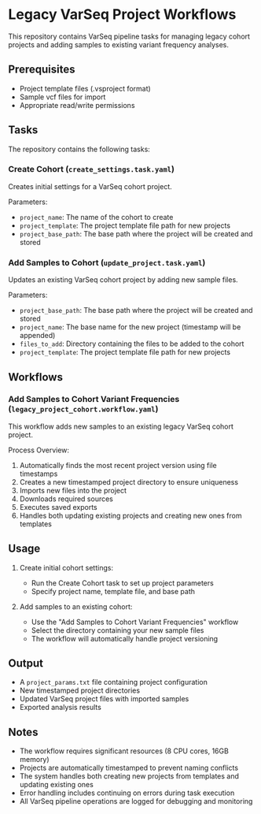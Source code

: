 # Legacy VarSeq Project Workflows

This repository contains VarSeq pipeline tasks for managing legacy cohort projects and adding samples to existing variant frequency analyses.

## Prerequisites

- Project template files (.vsproject format)
- Sample vcf files for import
- Appropriate read/write permissions

## Tasks

The repository contains the following tasks:

### Create Cohort (`create_settings.task.yaml`)

Creates initial settings for a VarSeq cohort project.

Parameters:
- `project_name`: The name of the cohort to create
- `project_template`: The project template file path for new projects
- `project_base_path`: The base path where the project will be created and stored

### Add Samples to Cohort (`update_project.task.yaml`)

Updates an existing VarSeq cohort project by adding new sample files.

Parameters:
- `project_base_path`: The base path where the project will be created and stored
- `project_name`: The base name for the new project (timestamp will be appended)
- `files_to_add`: Directory containing the files to be added to the cohort
- `project_template`: The project template file path for new projects

## Workflows

### Add Samples to Cohort Variant Frequencies (`legacy_project_cohort.workflow.yaml`)

This workflow adds new samples to an existing legacy VarSeq cohort project.

Process Overview:
1. Automatically finds the most recent project version using file timestamps
2. Creates a new timestamped project directory to ensure uniqueness
3. Imports new files into the project
4. Downloads required sources
5. Executes saved exports
6. Handles both updating existing projects and creating new ones from templates

## Usage

1. Create initial cohort settings:
   - Run the Create Cohort task to set up project parameters
   - Specify project name, template file, and base path

2. Add samples to an existing cohort:
   - Use the "Add Samples to Cohort Variant Frequencies" workflow
   - Select the directory containing your new sample files
   - The workflow will automatically handle project versioning

## Output

- A `project_params.txt` file containing project configuration
- New timestamped project directories
- Updated VarSeq project files with imported samples
- Exported analysis results

## Notes

- The workflow requires significant resources (8 CPU cores, 16GB memory)
- Projects are automatically timestamped to prevent naming conflicts
- The system handles both creating new projects from templates and updating existing ones
- Error handling includes continuing on errors during task execution
- All VarSeq pipeline operations are logged for debugging and monitoring
